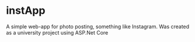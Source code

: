 # instApp

A simple web-app for photo posting, something like Instagram.
Was created as a university project using ASP.Net Core
